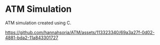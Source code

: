 # ATM Simulation

ATM simulation created using C.

https://github.com/hannahsoria/ATM/assets/113323340/69a3a27f-0d02-4881-bda2-11a843301727
